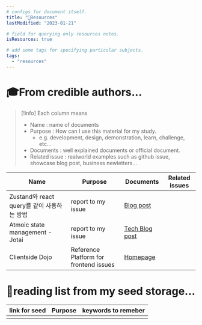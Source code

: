 ```yaml
---
# configs for document itself.
title: "🚚Resources"
lastModified: "2023-01-21"

# field for querying only resources notes.
isResources: true

# add some tags for specifying particular subjects.
tags:
  - "resources"
---
```

# 🎓From credible authors...
> [!info] Each column means
> - Name : name of documents
> - Purpose : How can I use this material for my study.
> 	- e.g. development, design, demonstration, learn, challenge, etc...
> - Documents : well explained documents or official document.
> - Related issue : realworld examples such as github issue, showcase blog post, business newletters...

| Name                                       | Purpose                                | Documents                                                     | Related issues |
| ------------------------------------------ | -------------------------------------- | ------------------------------------------------------------- | -------------- |
| Zustand와 react query를 같이 사용하는 방법 | report to my issue                     | [Blog post](https://itchallenger.tistory.com/814)             |                |
| Atmoic state management - Jotai            | report to my issue                     | [Tech Blog post](https://blog-wp.hwahae.co.kr/all/tech/6099/) |                |
| Clientside Dojo                            | Reference Platform for frontend issues | [Homepage](https://www.clientside.dev/train)                                                      |                |

# 🌱reading list from my seed storage...
| link for seed | Purpose | keywords to remeber |
| ------------- | ------- | ------------------- |
|               |         |                     |

